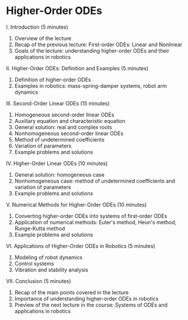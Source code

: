 # Higher-Order ODEs

I. Introduction (5 minutes)

1. Overview of the lecture
1. Recap of the previous lecture: First-order ODEs: Linear and Nonlinear
1. Goals of the lecture: understanding higher-order ODEs and their applications in robotics

II. Higher-Order ODEs: Definition and Examples (5 minutes)

1. Definition of higher-order ODEs
1. Examples in robotics: mass-spring-damper systems, robot arm dynamics

III. Second-Order Linear ODEs (15 minutes)

1. Homogeneous second-order linear ODEs
1. Auxiliary equation and characteristic equation
1. General solution: real and complex roots
1. Nonhomogeneous second-order linear ODEs
1. Method of undetermined coefficients
1. Variation of parameters
1. Example problems and solutions

IV. Higher-Order Linear ODEs (10 minutes)

1. General solution: homogeneous case
1. Nonhomogeneous case: method of undetermined coefficients and variation of parameters
1. Example problems and solutions

V. Numerical Methods for Higher-Order ODEs (10 minutes)

1. Converting higher-order ODEs into systems of first-order ODEs
1. Application of numerical methods: Euler's method, Heun's method, Runge-Kutta method
1. Example problems and solutions

VI. Applications of Higher-Order ODEs in Robotics (5 minutes)

1. Modeling of robot dynamics
1. Control systems
1. Vibration and stability analysis

VII. Conclusion (5 minutes)

1. Recap of the main points covered in the lecture
1. Importance of understanding higher-order ODEs in robotics
1. Preview of the next lecture in the course: Systems of ODEs and applications in robotics
